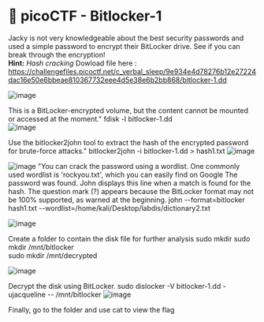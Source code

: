# 🔐 picoCTF - Bitlocker-1
Jacky is not very knowledgeable about the best security passwords and used a simple password to encrypt their BitLocker drive. See if you can break through the encryption!  
 **Hint:** _Hash cracking_
Dowload file here : https://challengefiles.picoctf.net/c_verbal_sleep/9e934e4d78276b12e27224dac16e50e6bbeae810367732eee4d5e38e6b2bb868/bitlocker-1.dd

![image](https://github.com/user-attachments/assets/ea2dd506-00e9-4b6e-a08b-a9250284ba56)

This is a BitLocker-encrypted volume, but the content cannot be mounted or accessed at the moment."
fdisk -l bitlocker-1.dd   
![image](https://github.com/user-attachments/assets/79597aa8-48b0-4771-ae5e-2a0b7fffbc91)

Use the bitlocker2john tool to extract the hash of the encrypted password for brute-force attacks."
bitlocker2john -i bitlocker-1.dd > hash1.txt
![image](https://github.com/user-attachments/assets/52b095be-ad35-4b9f-a5f9-6ba18b7f2d1f)

![image](https://github.com/user-attachments/assets/5806b7f6-845b-4f9a-a7c5-3e46d47b96dd)
"You can crack the password using a wordlist. One commonly used wordlist is 'rockyou.txt', which you can easily find on Google
The password was found.
John displays this line when a match is found for the hash.
The question mark (?) appears because the BitLocker format may not be 100% supported, as warned at the beginning.
john --format=bitlocker hash1.txt --wordlist=/home/kali/Desktop/labdis/dictionary2.txt

![image](https://github.com/user-attachments/assets/743a31fd-5f72-4a06-a467-0a8ace246497)

Create a folder to contain the disk file for further analysis
sudo mkdir sudo mkdir /mnt/bitlocker                 
sudo mkdir /mnt/decrypted

![image](https://github.com/user-attachments/assets/8739ed6e-5b05-46f5-a147-5049cac96417)

Decrypt the disk using BitLocker.
sudo dislocker -V bitlocker-1.dd -ujacqueline -- /mnt/bitlocker
![image](https://github.com/user-attachments/assets/35bccd1f-ca0a-42cc-8c0b-e1e5677fbf63)

Finally, go to the folder and use cat to view the flag
